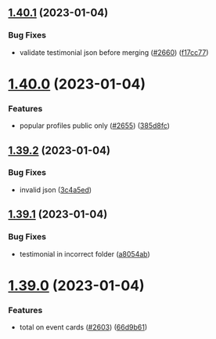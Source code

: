## [1.40.1](https://github.com/EddieHubCommunity/LinkFree/compare/v1.40.0...v1.40.1) (2023-01-04)


### Bug Fixes

* validate testimonial json before merging ([#2660](https://github.com/EddieHubCommunity/LinkFree/issues/2660)) ([f17cc77](https://github.com/EddieHubCommunity/LinkFree/commit/f17cc77abe3ac0b4cdeb19d6decdfd61c052f349))



# [1.40.0](https://github.com/EddieHubCommunity/LinkFree/compare/v1.39.2...v1.40.0) (2023-01-04)


### Features

* popular profiles public only ([#2655](https://github.com/EddieHubCommunity/LinkFree/issues/2655)) ([385d8fc](https://github.com/EddieHubCommunity/LinkFree/commit/385d8fc1927cddecd30b6066eb28d6f19e4cf943))



## [1.39.2](https://github.com/EddieHubCommunity/LinkFree/compare/v1.39.1...v1.39.2) (2023-01-04)


### Bug Fixes

* invalid json ([3c4a5ed](https://github.com/EddieHubCommunity/LinkFree/commit/3c4a5edfb56288169e86230cb1eccc7b711d3493))



## [1.39.1](https://github.com/EddieHubCommunity/LinkFree/compare/v1.39.0...v1.39.1) (2023-01-04)


### Bug Fixes

* testimonial in incorrect folder ([a8054ab](https://github.com/EddieHubCommunity/LinkFree/commit/a8054ab3dc0907c7500e1f03a8eac53c19aa3927))



# [1.39.0](https://github.com/EddieHubCommunity/LinkFree/compare/v1.38.2...v1.39.0) (2023-01-04)


### Features

* total on event cards ([#2603](https://github.com/EddieHubCommunity/LinkFree/issues/2603)) ([66d9b61](https://github.com/EddieHubCommunity/LinkFree/commit/66d9b614f200cfffe39c4e07dceb0cc52b2647fd))



